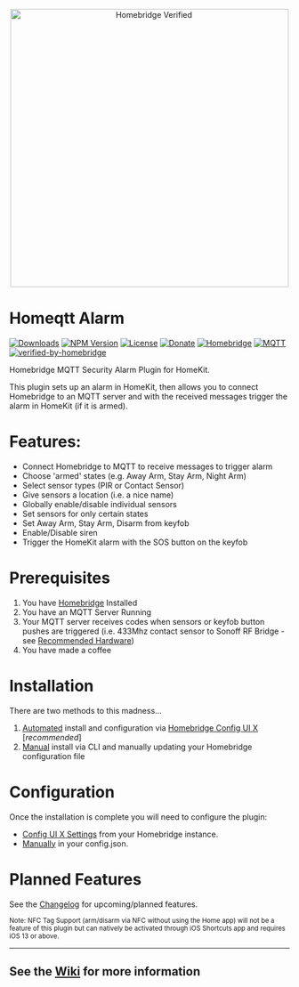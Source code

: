 <p align="center">
  <a href="https://github.com/homebridge/homebridge/wiki/Verified-Plugins"><img alt="Homebridge Verified" src="https://raw.githubusercontent.com/nzbullet/homebridge-homeqtt-alarm/master/media/Homebridge%20x%20Homeqtt%20Alarm.svg?sanitize=true" width="500px"></a>
</p>

# Homeqtt Alarm
[![Downloads](https://img.shields.io/npm/dt/homebridge-homeqtt-alarm?color=blue&label=Downloads)](https://www.npmjs.com/package/homebridge-homeqtt-alarm)
[![NPM Version](https://img.shields.io/npm/v/homebridge-homeqtt-alarm/latest?label=NPM%20Version)](https://www.npmjs.com/package/homebridge-homeqtt-alarm)
[![License](https://img.shields.io/npm/l/homebridge-homeqtt-alarm?color=blue&label=License)](https://github.com/nzbullet/homebridge-homeqtt-alarm/blob/master/LICENSE)
[![Donate](https://img.shields.io/badge/Paypal-Donate-blue)](https://www.paypal.com/cgi-bin/webscr?cmd=_donations&business=QEFE9CFBZFVS4&currency_code=NZD&source=url)
[![Homebridge](https://img.shields.io/badge/Platform-Homebridge-blueviolet)](https://homebridge.io/)
[![MQTT](https://img.shields.io/badge/Platform-MQTT-blueviolet)](http://mqtt.org/)
[![verified-by-homebridge](https://img.shields.io/badge/Homebridge-Verified-blueviolet)](https://github.com/homebridge/homebridge/wiki/Verified-Plugins)

<!-- [![Changelog](https://img.shields.io/badge/Github-Changelog-red)](https://github.com/nzbullet/homebridge-homeqtt-alarm/blob/master/CHANGELOG.md) -->

Homebridge MQTT Security Alarm Plugin for HomeKit.

This plugin sets up an alarm in HomeKit, then allows you to connect Homebridge to an MQTT server and with the received messages trigger the alarm in HomeKit (if it is armed).

# Features:
- Connect Homebridge to MQTT to receive messages to trigger alarm
- Choose 'armed' states (e.g. Away Arm, Stay Arm, Night Arm)
- Select sensor types (PIR or Contact Sensor)
- Give sensors a location (i.e. a nice name)
- Globally enable/disable individual sensors
- Set sensors for only certain states
- Set Away Arm, Stay Arm, Disarm from keyfob
- Enable/Disable siren
- Trigger the HomeKit alarm with the SOS button on the keyfob

# Prerequisites
1. You have [Homebridge](https://github.com/nfarina/homebridge  "Homebridge") Installed
2. You have an MQTT Server Running
3. Your MQTT server receives codes when sensors or keyfob button pushes are triggered (i.e. 433Mhz contact sensor to Sonoff RF Bridge - see [Recommended Hardware](https://github.com/nzbullet/homebridge-homeqtt-alarm/wiki/Recommended-Hardware))
4. You have made a coffee

# Installation
There are two methods to this madness...
1. [Automated](https://github.com/nzbullet/homebridge-homeqtt-alarm/wiki/Installation#automated-installation-with-homebridge-config-ui-x) install and configuration via [Homebridge Config UI X](https://www.npmjs.com/package/homebridge-config-ui-x  "Homebridge Config UI X") [*recommended*]
2. [Manual](https://github.com/nzbullet/homebridge-homeqtt-alarm/wiki/Installation#manual-installation-via-cli) install via CLI and manually updating your Homebridge configuration file

# Configuration
Once the installation is complete you will need to configure the plugin: 
- [Config UI X Settings](https://github.com/nzbullet/homebridge-homeqtt-alarm/wiki/Configuration:-Config-UI-X) from your Homebridge instance.
- [Manually](https://github.com/nzbullet/homebridge-homeqtt-alarm/wiki/Configuration:-Manual) in your config.json.

# Planned Features
See the [Changelog](https://github.com/nzbullet/homebridge-homeqtt-alarm/blob/master/CHANGELOG.md) for upcoming/planned features.

<sup>Note: NFC Tag Support (arm/disarm via NFC without using the Home app) will not be a feature of this plugin but can natively be activated through iOS Shortcuts app and requires iOS 13 or above.</sup>

---
## See the [Wiki](https://github.com/nzbullet/homebridge-homeqtt-alarm/wiki) for more information
